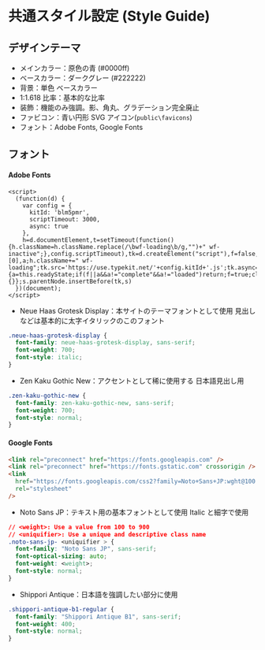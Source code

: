 # 共通スタイル設定 (Style Guide)

## デザインテーマ

- メインカラー：原色の青 (#0000ff)
- ベースカラー：ダークグレー (#222222)
- 背景：単色 ベースカラー
- 1:1.618 比率：基本的な比率
- 装飾：機能のみ強調。影、角丸、グラデーション完全廃止
- ファビコン：青い円形 SVG アイコン(`public\favicons`)
- フォント：Adobe Fonts, Google Fonts

## フォント

#### Adobe Fonts

```hmtl
<script>
  (function(d) {
    var config = {
      kitId: 'blm5pmr',
      scriptTimeout: 3000,
      async: true
    },
    h=d.documentElement,t=setTimeout(function(){h.className=h.className.replace(/\bwf-loading\b/g,"")+" wf-inactive";},config.scriptTimeout),tk=d.createElement("script"),f=false,s=d.getElementsByTagName("script")[0],a;h.className+=" wf-loading";tk.src='https://use.typekit.net/'+config.kitId+'.js';tk.async=true;tk.onload=tk.onreadystatechange=function(){a=this.readyState;if(f||a&&a!="complete"&&a!="loaded")return;f=true;clearTimeout(t);try{Typekit.load(config)}catch(e){}};s.parentNode.insertBefore(tk,s)
  })(document);
</script>
```

- Neue Haas Grotesk Display：本サイトのテーマフォントとして使用 見出しなどは基本的に太字イタリックのこのフォント

```css
.neue-haas-grotesk-display {
  font-family: neue-haas-grotesk-display, sans-serif;
  font-weight: 700;
  font-style: italic;
}
```

- Zen Kaku Gothic New：アクセントとして稀に使用する 日本語見出し用

```css
.zen-kaku-gothic-new {
  font-family: zen-kaku-gothic-new, sans-serif;
  font-weight: 700;
  font-style: normal;
}
```

#### Google Fonts

```html
<link rel="preconnect" href="https://fonts.googleapis.com" />
<link rel="preconnect" href="https://fonts.gstatic.com" crossorigin />
<link
  href="https://fonts.googleapis.com/css2?family=Noto+Sans+JP:wght@100..900&family=Shippori+Antique+B1&display=swap"
  rel="stylesheet"
/>
```

- Noto Sans JP：テキスト用の基本フォントとして使用 Italic と細字で使用

```css
// <weight>: Use a value from 100 to 900
// <uniquifier>: Use a unique and descriptive class name
.noto-sans-jp- <uniquifier > {
  font-family: "Noto Sans JP", sans-serif;
  font-optical-sizing: auto;
  font-weight: <weight>;
  font-style: normal;
}
```

- Shippori Antique：日本語を強調したい部分に使用

```css
.shippori-antique-b1-regular {
  font-family: "Shippori Antique B1", sans-serif;
  font-weight: 400;
  font-style: normal;
}
```
